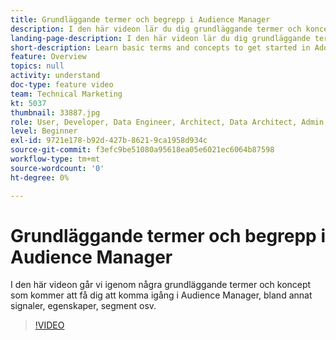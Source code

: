 ```yaml
---
title: Grundläggande termer och begrepp i Audience Manager
description: I den här videon lär du dig grundläggande termer och koncept för att komma igång med Adobe Audience Manager – inklusive signaler, egenskaper, segment med mera.
landing-page-description: I den här videon lär du dig grundläggande termer och koncept för att komma igång med Adobe Audience Manager – inklusive signaler, egenskaper, segment med mera.
short-description: Learn basic terms and concepts to get started in Adobe Audience Manager – including signals, traits, segments, and more, with this support video.
feature: Overview
topics: null
activity: understand
doc-type: feature video
team: Technical Marketing
kt: 5037
thumbnail: 33887.jpg
role: User, Developer, Data Engineer, Architect, Data Architect, Admin, Leader
level: Beginner
exl-id: 9721e178-b92d-427b-8621-9ca1958d934c
source-git-commit: f3efc9be51080a95618ea05e6021ec6064b87598
workflow-type: tm+mt
source-wordcount: '0'
ht-degree: 0%

---
```


# Grundläggande termer och begrepp i Audience Manager

I den här videon går vi igenom några grundläggande termer och koncept som kommer att få dig att komma igång i Audience Manager, bland annat signaler, egenskaper, segment osv.

>[!VIDEO](https://video.tv.adobe.com/v/33887/?quality=12)
